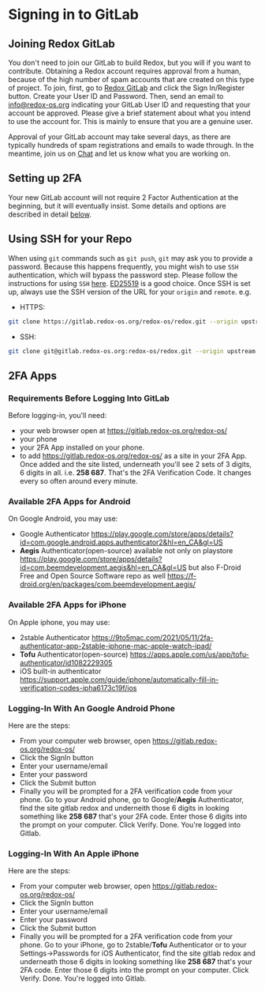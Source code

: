 # Signing in to GitLab

## Joining Redox GitLab

You don't need to join our GitLab to build Redox, but you will if you want to contribute. Obtaining a Redox account requires approval from a human, because of the high number of spam accounts that are created on this type of project. To join, first, go to [Redox GitLab] and click the Sign In/Register button. Create your User ID and Password. Then, send an email to info@redox-os.org indicating your GitLab User ID and requesting that your account be approved. Please give a brief statement about what you intend to use the account for. This is mainly to ensure that you are a genuine user.

Approval of your GitLab account may take several days, as there are typically hundreds of spam registrations and emails to wade through. In the meantime, join us on [Chat](./ch13-01-chat.md) and let us know what you are working on.

## Setting up 2FA

Your new GitLab account will not require 2 Factor Authentication at the beginning, but it will eventually insist. Some details and options are described in detail [below](#2fa-apps).

## Using SSH for your Repo

When using `git` commands such as `git push`, `git` may ask you to provide a password. Because this happens frequently, you might wish to use `SSH` authentication, which will bypass the password step. Please follow the instructions for using `SSH` [here](https://docs.gitlab.com/ee/user/ssh.html). [ED25519](https://docs.gitlab.com/ee/user/ssh.html#ed25519-ssh-keys) is a good choice. Once SSH is set up, always use the SSH version of the URL for your `origin` and `remote`. e.g.

  - HTTPS: 
  ```sh
  git clone https://gitlab.redox-os.org/redox-os/redox.git --origin upstream --recursive
  ```
  - SSH: 
  ```sh
  git clone git@gitlab.redox-os.org:redox-os/redox.git --origin upstream --recursive
  ```
## 2FA Apps

### Requirements Before Logging Into GitLab

Before logging-in, you'll need:
 - your web browser open at https://gitlab.redox-os.org/redox-os/
 - your phone
 - your 2FA App installed on your phone.
 - to add https://gitlab.redox-os.org/redox-os/ as a site in your 2FA App.  Once added and the site listed, underneath you'll see 2 sets of 3 digits, 6 digits in all. i.e. **258 687**. That's the 2FA Verification Code.  It changes every so often around every minute.

### Available 2FA Apps for Android
 
 On Google Android, you may use:
 - Google Authenticator https://play.google.com/store/apps/details?id=com.google.android.apps.authenticator2&hl=en_CA&gl=US 
 - **Aegis** Authenticator(open-source) available not only on playstore https://play.google.com/store/apps/details?id=com.beemdevelopment.aegis&hl=en_CA&gl=US but also F-Droid Free and Open Source Software repo as well https://f-droid.org/en/packages/com.beemdevelopment.aegis/

### Available 2FA Apps for iPhone

 On Apple iphone, you may use:
  - 2stable Authenticator https://9to5mac.com/2021/05/11/2fa-authenticator-app-2stable-iphone-mac-apple-watch-ipad/
  - **Tofu** Authenticator(open-source) https://apps.apple.com/us/app/tofu-authenticator/id1082229305
  - iOS built-in authenticator https://support.apple.com/guide/iphone/automatically-fill-in-verification-codes-ipha6173c19f/ios
 
### Logging-In With An Google Android Phone

Here are the steps:
 - From your computer web browser, open https://gitlab.redox-os.org/redox-os/
 - Click the SignIn button
 - Enter your username/email
 - Enter your password
 - Click the Submit button
 - Finally you will be prompted for a 2FA verification code from your phone. Go to your Android phone, go to Google/**Aegis** Authenticator, find the site gitlab redox and underneith those 6 digits in looking something like **258 687** that's your 2FA code.  Enter those 6 digits into the prompt on your computer.  Click Verify.  Done.  You're logged into Gitlab.
 
### Logging-In With An Apple iPhone

Here are the steps:
 - From your computer web browser, open https://gitlab.redox-os.org/redox-os/
 - Click the SignIn button
 - Enter your username/email
 - Enter your password
 - Click the Submit button
 - Finally you will be prompted for a 2FA verification code from your phone. Go to your iPhone, go to 2stable/**Tofu** Authenticator or to your Settings->Passwords for iOS Authenticator, find the site gitlab redox and underneath those 6 digits in looking something like **258 687** that's your 2FA code.  Enter those 6 digits into the prompt on your computer.  Click Verify.  Done.  You're logged into Gitlab.

[Redox GitLab]: https://gitlab.redox-os.org/